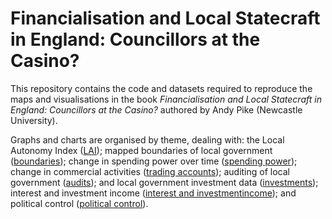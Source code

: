 # Financialisation and Local Statecraft in England: Councillors at the Casino?

This repository contains the code and datasets required to reproduce the maps and visualisations in the book *Financialisation and Local Statecraft in England: Councillors at the Casino?* authored by Andy Pike (Newcastle University).

Graphs and charts are organised by theme, dealing with: the Local Autonomy Index ([LAI](https://github.com/CaitHRobinson/councillorsatthecasino/tree/main/lai)); mapped boundaries of local government ([boundaries](https://github.com/CaitHRobinson/councillorsatthecasino/tree/main/boundaries)); change in spending power over time ([spending power](https://github.com/CaitHRobinson/councillorsatthecasino/tree/main/spendingpower)); change in commercial activities ([trading accounts](https://github.com/CaitHRobinson/councillorsatthecasino/tree/main/tradingaccounts)); auditing of local government ([audits](https://github.com/CaitHRobinson/councillorsatthecasino/tree/main/audits)); and local government investment data ([investments](https://github.com/CaitHRobinson/councillorsatthecasino/tree/main/investment)); interest and investment income ([interest and investmentincome](https://github.com/CaitHRobinson/councillorsatthecasino/tree/main/interestandinvestmentincome)); and political control ([political control](https://github.com/CaitHRobinson/councillorsatthecasino/tree/main/politicalcontrol)). 
